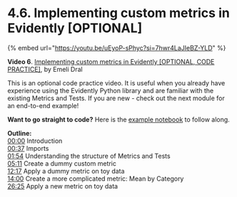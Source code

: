 # 4.6. Implementing custom metrics in Evidently [OPTIONAL]

{% embed url="https://youtu.be/uEyoP-sPhyc?si=7hwr4LaJIeBZ-YLD" %}

**Video 6**. [Implementing custom metrics in Evidently [OPTIONAL, CODE PRACTICE]](https://youtu.be/uEyoP-sPhyc?si=7hwr4LaJIeBZ-YLD), by Emeli Dral

This is an optional code practice video. It is useful when you already have experience using the Evidently Python library and are familiar with the existing Metrics and Tests. If you are new - check out the next module for an end-to-end example!

**Want to go straight to code?** Here is the [example notebook](https://github.com/evidentlyai/ml_observability_course/blob/main/module4/custom_metric_practice.ipynb) to follow along.

**Outline:**\
[00:00](https://www.youtube.com/watch?v=uEyoP-sPhyc&t=0s) Introduction \
[00:37](https://www.youtube.com/watch?v=uEyoP-sPhyc&t=37s) Imports \
[01:54](https://www.youtube.com/watch?v=uEyoP-sPhyc&t=114s) Understanding the structure of Metrics and Tests \
[05:11](https://www.youtube.com/watch?v=uEyoP-sPhyc&t=311s) Create a dummy custom metric \
[12:17](https://www.youtube.com/watch?v=uEyoP-sPhyc&t=737s) Apply a dummy metric on toy data \
[14:00](https://www.youtube.com/watch?v=uEyoP-sPhyc&t=840s) Create a more complicated metric: Mean by Category \
[26:25](https://www.youtube.com/watch?v=uEyoP-sPhyc&t=1585s) Apply a new metric on toy data
